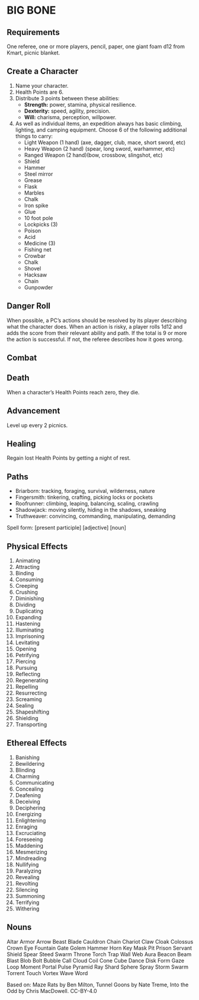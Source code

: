 # BIG BONE

## Requirements
One referee, one or more players, pencil, paper, one giant foam d12 from Kmart, picnic blanket.

## Create a Character
1. Name your character.
2. Health Points are 6.
3. Distribute 3 points between these abilities:
   * **Strength:** power, stamina, physical resilience.
   * **Dexterity:** speed, agility, precision.
   * **Will:** charisma, perception, willpower.
4. As well as individual items, an expedition always has basic climbing, lighting, and camping equipment. Choose 6 of the following additional things to carry:
   * Light Weapon (1 hand) (axe, dagger, club, mace, short sword, etc)
   * Heavy Weapon (2 hand) (spear, long sword, warhammer, etc)
   * Ranged Weapon (2 hand)(bow, crossbow, slingshot, etc)
   * Shield
   * Hammer
   * Steel mirror
   * Grease
   * Flask
   * Marbles
   * Chalk
   * Iron spike
   * Glue
   * 10 foot pole
   * Lockpicks (3)
   * Poison
   * Acid
   * Medicine (3)
   * Fishing net
   * Crowbar
   * Chalk
   * Shovel
   * Hacksaw
   * Chain
   * Gunpowder

## Danger Roll
When possible, a PC’s actions should be resolved by its player describing what the character does. When an action is risky, a player rolls 1d12 and adds the score from their relevant ability and path. If the total is 9 or more the action is successful. If not, the referee describes how it goes wrong.

## Combat

## Death
When a character’s Health Points reach zero, they die.

## Advancement
Level up every 2 picnics.

## Healing
Regain lost Health Points by getting a night of rest.

## Paths
* Briarborn: tracking, foraging, survival, wilderness, nature
* Fingersmith: tinkering, crafting, picking locks or pockets
* Roofrunner: climbing, leaping, balancing, scaling, crawling
* Shadowjack: moving silently, hiding in the shadows, sneaking
* Truthweaver: convincing, commanding, manipulating, demanding

Spell form: [present participle] [adjective] [noun]

## Physical Effects

1. Animating
2. Attracting
3. Binding
5. Consuming
6. Creeping
7. Crushing
8. Diminishing
9. Dividing
10. Duplicating
12. Expanding
14. Hastening
16. Illuminating
17. Imprisoning
18. Levitating
19. Opening
20. Petrifying
21. Piercing
22. Pursuing
23. Reflecting
24. Regenerating
25. Repelling
26. Resurrecting
27. Screaming
28. Sealing
29. Shapeshifting
30. Shielding
32. Transporting

## Ethereal Effects

1. Banishing
2. Bewildering
3. Blinding
4. Charming
5. Communicating
6. Concealing
7. Deafening
8. Deceiving
9. Deciphering
10. Energizing
11. Enlightening
12. Enraging
13. Excruciating
14. Foreseeing
15. Maddening
16. Mesmerizing
17. Mindreading
18. Nullifying
19. Paralyzing
20. Revealing
21. Revolting
22. Silencing
23. Summoning
24. Terrifying
25. Withering

## Nouns
Altar
Armor
Arrow
Beast
Blade
Cauldron
Chain
Chariot
Claw
Cloak
Colossus
Crown
Eye
Fountain
Gate
Golem
Hammer
Horn
Key
Mask
Pit
Prison
Servant
Shield
Spear
Steed
Swarm
Throne
Torch
Trap
Wall
Web
Aura
Beacon
Beam
Blast
Blob
Bolt
Bubble
Call
Cloud
Coil
Cone
Cube
Dance
Disk
Form
Gaze
Loop
Moment
Portal
Pulse
Pyramid
Ray
Shard
Sphere
Spray
Storm
Swarm
Torrent
Touch
Vortex
Wave
Word

Based on: Maze Rats by Ben Milton, Tunnel Goons by Nate Treme, Into the Odd by Chris MacDowell. CC-BY-4.0
